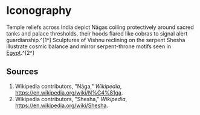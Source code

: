# Iconography

Temple reliefs across India depict Nāgas coiling protectively around sacred tanks and palace thresholds, their hoods flared like cobras to signal alert guardianship.^[1^] Sculptures of Vishnu reclining on the serpent Shesha illustrate cosmic balance and mirror serpent-throne motifs seen in [Egypt](../../egypt/iconography/README.md).^[2^]

## Sources
1. Wikipedia contributors, "Nāga," *Wikipedia*, <https://en.wikipedia.org/wiki/N%C4%81ga>.
2. Wikipedia contributors, "Shesha," *Wikipedia*, <https://en.wikipedia.org/wiki/Shesha>.
